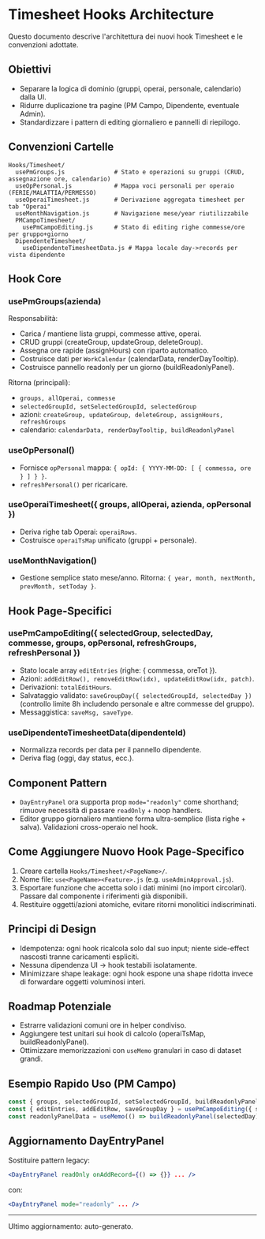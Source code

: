 # Timesheet Hooks Architecture

Questo documento descrive l'architettura dei nuovi hook Timesheet e le convenzioni adottate.

## Obiettivi
- Separare la logica di dominio (gruppi, operai, personale, calendario) dalla UI.
- Ridurre duplicazione tra pagine (PM Campo, Dipendente, eventuale Admin).
- Standardizzare i pattern di editing giornaliero e pannelli di riepilogo.

## Convenzioni Cartelle
```
Hooks/Timesheet/
  usePmGroups.js              # Stato e operazioni su gruppi (CRUD, assegnazione ore, calendario)
  useOpPersonal.js            # Mappa voci personali per operaio (FERIE/MALATTIA/PERMESSO)
  useOperaiTimesheet.js       # Derivazione aggregata timesheet per tab "Operai"
  useMonthNavigation.js       # Navigazione mese/year riutilizzabile
  PMCampoTimesheet/
    usePmCampoEditing.js      # Stato di editing righe commesse/ore per gruppo+giorno
  DipendenteTimesheet/
    useDipendenteTimesheetData.js # Mappa locale day->records per vista dipendente
```

## Hook Core
### usePmGroups(azienda)
Responsabilità:
- Carica / mantiene lista gruppi, commesse attive, operai.
- CRUD gruppi (createGroup, updateGroup, deleteGroup).
- Assegna ore rapide (assignHours) con riparto automatico.
- Costruisce dati per `WorkCalendar` (calendarData, renderDayTooltip).
- Costruisce pannello readonly per un giorno (buildReadonlyPanel).

Ritorna (principali):
- `groups, allOperai, commesse`
- `selectedGroupId, setSelectedGroupId, selectedGroup`
- azioni: `createGroup, updateGroup, deleteGroup, assignHours, refreshGroups`
- calendario: `calendarData, renderDayTooltip, buildReadonlyPanel`

### useOpPersonal()
- Fornisce `opPersonal` mappa: `{ opId: { YYYY-MM-DD: [ { commessa, ore } ] } }`.
- `refreshPersonal()` per ricaricare.

### useOperaiTimesheet({ groups, allOperai, azienda, opPersonal })
- Deriva righe tab Operai: `operaiRows`.
- Costruisce `operaiTsMap` unificato (gruppi + personale).

### useMonthNavigation()
- Gestione semplice stato mese/anno. Ritorna: `{ year, month, nextMonth, prevMonth, setToday }`.

## Hook Page-Specifici
### usePmCampoEditing({ selectedGroup, selectedDay, commesse, groups, opPersonal, refreshGroups, refreshPersonal })
- Stato locale array `editEntries` (righe: { commessa, oreTot }).
- Azioni: `addEditRow(), removeEditRow(idx), updateEditRow(idx, patch)`.
- Derivazioni: `totalEditHours`.
- Salvataggio validato: `saveGroupDay({ selectedGroupId, selectedDay })` (controllo limite 8h includendo personale e altre commesse del gruppo).
- Messaggistica: `saveMsg, saveType`.

### useDipendenteTimesheetData(dipendenteId)
- Normalizza records per data per il pannello dipendente.
- Deriva flag (oggi, day status, ecc.).

## Component Pattern
- `DayEntryPanel` ora supporta prop `mode="readonly"` come shorthand; rimuove necessità di passare `readOnly` + noop handlers.
- Editor gruppo giornaliero mantiene forma ultra-semplice (lista righe + salva). Validazioni cross-operaio nel hook.

## Come Aggiungere Nuovo Hook Page-Specifico
1. Creare cartella `Hooks/Timesheet/<PageName>/`.
2. Nome file: `use<PageName><Feature>.js` (e.g. `useAdminApproval.js`).
3. Esportare funzione che accetta solo i dati minimi (no import circolari). Passare dal componente i riferimenti già disponibili.
4. Restituire oggetti/azioni atomiche, evitare ritorni monolitici indiscriminati.

## Principi di Design
- Idempotenza: ogni hook ricalcola solo dal suo input; niente side-effect nascosti tranne caricamenti espliciti.
- Nessuna dipendenza UI → hook testabili isolatamente.
- Minimizzare shape leakage: ogni hook espone una shape ridotta invece di forwardare oggetti voluminosi interi.

## Roadmap Potenziale
- Estrarre validazioni comuni ore in helper condiviso.
- Aggiungere test unitari sui hook di calcolo (operaiTsMap, buildReadonlyPanel). 
- Ottimizzare memorizzazioni con `useMemo` granulari in caso di dataset grandi.

## Esempio Rapido Uso (PM Campo)
```jsx
const { groups, selectedGroupId, setSelectedGroupId, buildReadonlyPanel } = usePmGroups(azienda);
const { editEntries, addEditRow, saveGroupDay } = usePmCampoEditing({ selectedGroup, selectedDay, commesse, groups, opPersonal, refreshGroups, refreshPersonal });
const readonlyPanelData = useMemo(() => buildReadonlyPanel(selectedDay), [buildReadonlyPanel, selectedDay]);
```

## Aggiornamento DayEntryPanel
Sostituire pattern legacy:
```jsx
<DayEntryPanel readOnly onAddRecord={() => {}} ... />
```
con:
```jsx
<DayEntryPanel mode="readonly" ... />
```

---
Ultimo aggiornamento: auto-generato.
